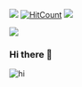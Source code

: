 <a href="https://github.com/emanuelschmoczer"><img src="https://img.shields.io/github/followers/emanuelschmoczer?label=Follow&style=social"></a> [![HitCount](http://hits.dwyl.com/emanuelschmoczer/emanuelschmoczer.svg)](http://hits.dwyl.com/emanuelschmoczer/emanuelschmoczer) <a href="https://www.codewars.com/users/emanuelschmoczer" target="_blank"><img src="https://www.codewars.com/users/emanuelschmoczer/badges/small"></a>

<img align='center' src="https://github-readme-stats.vercel.app/api?username=emanuelschmoczer&show_icons=true">

### Hi there 👋

![hi](https://user-images.githubusercontent.com/905292/111006146-8847d080-838c-11eb-9b22-aa34aa10aba6.gif)


<!--
**emanuelschmoczer/emanuelschmoczer** is a ✨ _special_ ✨ repository because its `README.md` (this file) appears on your GitHub profile.

Here are some ideas to get you started:

- 🔭 I’m currently working on ...
- 🌱 I’m currently learning ...
- 👯 I’m looking to collaborate on ...
- 🤔 I’m looking for help with ...
- 💬 Ask me about ...
- 📫 How to reach me: ...
- 😄 Pronouns: ...
- ⚡ Fun fact: ...
-->
